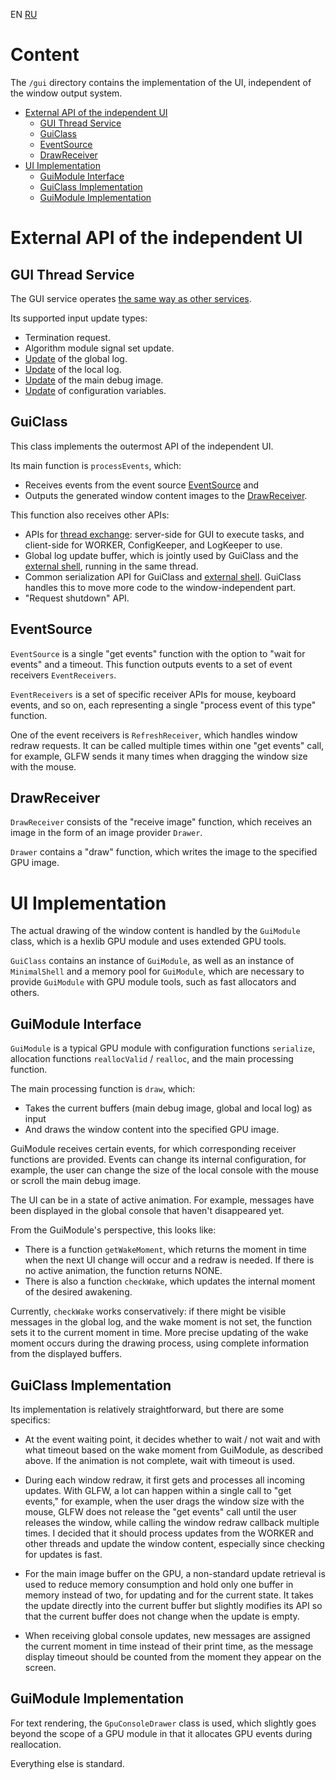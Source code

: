 ﻿EN [RU](README.ru.md)

[channels]: ../channels/README.md
[cfg-tree]: ../../shellCommon/cfgVars/cfgTree/README.md
[log-buffer]: ../channels/buffers/logBuffer/README.md
[overlay-buffer]: ../channels/buffers/overlayBuffer/README.md

Content
=======

The `/gui` directory contains the implementation of the UI, independent of the
window output system.

* [External API of the independent UI](#external-api-of-the-independent-ui)
  - [GUI Thread Service](#gui-thread-service)
  - [GuiClass](#guiclass)
  - [EventSource](#eventsource)
  - [DrawReceiver](#drawreceiver)
* [UI Implementation](#ui-implementation)
  - [GuiModule Interface](#guimodule-interface)
  - [GuiClass Implementation](#guiclass-implementation)
  - [GuiModule Implementation](#guimodule-implementation)

External API of the independent UI
==================================

GUI Thread Service
------------------

The GUI service operates [the same way as other services][channels].

Its supported input update types:
* Termination request.
* Algorithm module signal set update.
* [Update][log-buffer] of the global log.
* [Update][log-buffer] of the local log.
* [Update][overlay-buffer] of the main debug image.
* [Update][cfg-tree] of configuration variables.

GuiClass
--------

This class implements the outermost API of the independent UI.

Its main function is `processEvents`, which:

* Receives events from the event source [EventSource](#eventsource) and
* Outputs the generated window content images to the
  [DrawReceiver](#drawreceiver).

This function also receives other APIs:

* APIs for [thread exchange](../channels/README.md):
  server-side for GUI to execute tasks, and client-side for
  WORKER, ConfigKeeper, and LogKeeper to use.
* Global log update buffer, which is jointly used by
  GuiClass and the [external shell](../testbedGL/README.md), running
  in the same thread.
* Common serialization API for GuiClass and [external shell](../testbedGL/README.md).
  GuiClass handles this to move more code to the window-independent part.
* "Request shutdown" API.

EventSource
-----------

`EventSource` is a single "get events" function with the option
to "wait for events" and a timeout. This function outputs events
to a set of event receivers `EventReceivers`.

`EventReceivers` is a set of specific receiver APIs for
mouse, keyboard events, and so on, each representing
a single "process event of this type" function.

One of the event receivers is `RefreshReceiver`, which handles
window redraw requests. It can be called multiple times within one
"get events" call, for example, GLFW sends it many times when
dragging the window size with the mouse.

DrawReceiver
------------

`DrawReceiver` consists of the "receive image" function, which receives
an image in the form of an image provider `Drawer`.

`Drawer` contains a "draw" function, which writes the image
to the specified GPU image.

UI Implementation
=================

The actual drawing of the window content is handled by the `GuiModule` class, which
is a hexlib GPU module and uses extended GPU tools.

`GuiClass` contains an instance of `GuiModule`, as well as an instance of
`MinimalShell` and a memory pool for `GuiModule`, which are necessary to
provide `GuiModule` with GPU module tools, such as
fast allocators and others.

GuiModule Interface
-------------------

`GuiModule` is a typical GPU module with configuration functions
`serialize`, allocation functions `reallocValid` / `realloc`, and the main
processing function.

The main processing function is `draw`, which:
* Takes the current buffers (main debug image, global and local log) as input
* And draws the window content into the specified GPU image.

GuiModule receives certain events, for which corresponding receiver functions
are provided. Events can change its internal configuration, for example, the
user can change the size of the local console with the mouse or scroll the main
debug image.

The UI can be in a state of active animation. For example, messages have been
displayed in the global console that haven't disappeared yet.

From the GuiModule's perspective, this looks like:

* There is a function `getWakeMoment`, which returns the moment in time when
  the next UI change will occur and a redraw is needed. If there is no active
  animation, the function returns NONE.
* There is also a function `checkWake`, which updates the internal moment of
  the desired awakening.

Currently, `checkWake` works conservatively: if there might be visible messages
in the global log, and the wake moment is not set, the function sets it to the
current moment in time. More precise updating of the wake moment occurs during
the drawing process, using complete information from the displayed buffers.

GuiClass Implementation
-----------------------

Its implementation is relatively straightforward, but there are some
specifics:

* At the event waiting point, it decides whether to wait / not wait and with
  what timeout based on the wake moment from GuiModule, as described above.
  If the animation is not complete, wait with timeout is used.

* During each window redraw, it first gets and processes all incoming updates.
  With GLFW, a lot can happen within a single call to "get events," for example,
  when the user drags the window size with the mouse, GLFW does not release the
  "get events" call until the user releases the window, while calling the window
  redraw callback multiple times. I decided that it should process updates from
  the WORKER and other threads and update the window content, especially since
  checking for updates is fast.

* For the main image buffer on the GPU, a non-standard update retrieval is used
  to reduce memory consumption and hold only one buffer in memory instead of two,
  for updating and for the current state. It takes the update directly into the
  current buffer but slightly modifies its API so that the current buffer does
  not change when the update is empty.

* When receiving global console updates, new messages are assigned the current
  moment in time instead of their print time, as the message display timeout
  should be counted from the moment they appear on the screen.

GuiModule Implementation
------------------------

For text rendering, the `GpuConsoleDrawer` class is used, which slightly goes
beyond the scope of a GPU module in that it allocates GPU events during
reallocation.

Everything else is standard.
